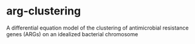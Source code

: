 # arg-clustering
A differential equation model of the clustering of antimicrobial resistance genes (ARGs) on an idealized bacterial chromosome
